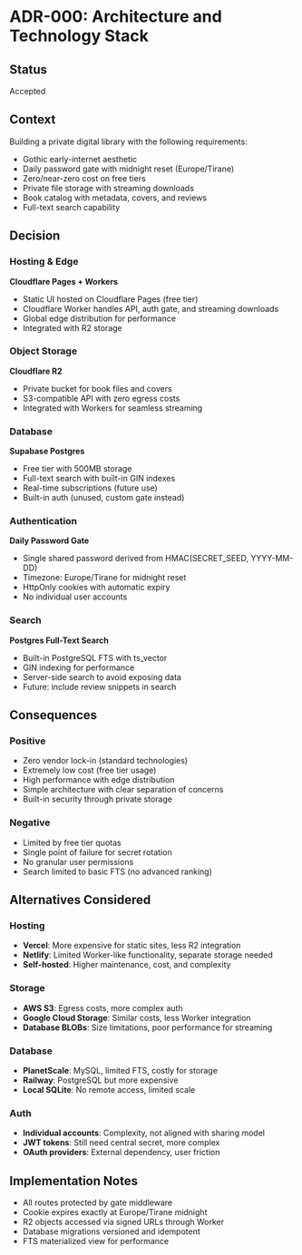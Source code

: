# ADR-000: Architecture and Technology Stack

## Status
Accepted

## Context
Building a private digital library with the following requirements:
- Gothic early-internet aesthetic
- Daily password gate with midnight reset (Europe/Tirane)
- Zero/near-zero cost on free tiers
- Private file storage with streaming downloads
- Book catalog with metadata, covers, and reviews
- Full-text search capability

## Decision

### Hosting & Edge
**Cloudflare Pages + Workers**
- Static UI hosted on Cloudflare Pages (free tier)
- Cloudflare Worker handles API, auth gate, and streaming downloads
- Global edge distribution for performance
- Integrated with R2 storage

### Object Storage
**Cloudflare R2**
- Private bucket for book files and covers
- S3-compatible API with zero egress costs
- Integrated with Workers for seamless streaming

### Database
**Supabase Postgres**
- Free tier with 500MB storage
- Full-text search with built-in GIN indexes
- Real-time subscriptions (future use)
- Built-in auth (unused, custom gate instead)

### Authentication
**Daily Password Gate**
- Single shared password derived from HMAC(SECRET_SEED, YYYY-MM-DD)
- Timezone: Europe/Tirane for midnight reset
- HttpOnly cookies with automatic expiry
- No individual user accounts

### Search
**Postgres Full-Text Search**
- Built-in PostgreSQL FTS with ts_vector
- GIN indexing for performance
- Server-side search to avoid exposing data
- Future: include review snippets in search

## Consequences

### Positive
- Zero vendor lock-in (standard technologies)
- Extremely low cost (free tier usage)
- High performance with edge distribution
- Simple architecture with clear separation of concerns
- Built-in security through private storage

### Negative
- Limited by free tier quotas
- Single point of failure for secret rotation
- No granular user permissions
- Search limited to basic FTS (no advanced ranking)

## Alternatives Considered

### Hosting
- **Vercel**: More expensive for static sites, less R2 integration
- **Netlify**: Limited Worker-like functionality, separate storage needed
- **Self-hosted**: Higher maintenance, cost, and complexity

### Storage
- **AWS S3**: Egress costs, more complex auth
- **Google Cloud Storage**: Similar costs, less Worker integration
- **Database BLOBs**: Size limitations, poor performance for streaming

### Database
- **PlanetScale**: MySQL, limited FTS, costly for storage
- **Railway**: PostgreSQL but more expensive
- **Local SQLite**: No remote access, limited scale

### Auth
- **Individual accounts**: Complexity, not aligned with sharing model
- **JWT tokens**: Still need central secret, more complex
- **OAuth providers**: External dependency, user friction

## Implementation Notes
- All routes protected by gate middleware
- Cookie expires exactly at Europe/Tirane midnight
- R2 objects accessed via signed URLs through Worker
- Database migrations versioned and idempotent
- FTS materialized view for performance
